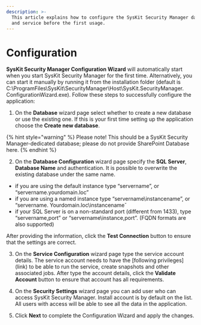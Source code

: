 ```yaml
---
description: >-
  This article explains how to configure the SysKit Security Manager database
  and service before the first usage.
---
```


# Configuration

**SysKit Security Manager Configuration Wizard** will automatically start when you start SysKit Security Manager for the first time. Alternatively, you can start it manually by running it from the installation folder \(default is C:\ProgramFiles\SysKit\SecurityManager\Host\SysKit.SecurityManager. ConfigurationWizard.exe\). Follow these steps to successfully configure the application: 

1. On the **Database** wizard page select whether to create a new database or use the existing one. If this is your first time setting up the application choose the **Create new database**. 

{% hint style="warning" %}
Please note! This should be a SysKit Security Manager-dedicated database; please do not provide SharePoint Database here.
{% endhint %}

2. On the **Database Configuration** wizard page specify the **SQL Server**, **Database Name** and authentication. It is possible to overwrite the existing database under the same name.  

* if you are using the default instance type “servername”, or “servername.yourdomain.loc” 
* if you are using a named instance type “servername\instancename”, or “servername. Yourdomain.loc\instancenameˇ 
* if your SQL Server is on a non-standard port \(different from 1433\), type “servername,port” or “servername\instance,port”. \(FQDN formats are also supported\)  

After providing the information, click the **Test Connection** button to ensure that the settings are correct.  

3. On the **Service Configuration** wizard page type the service account details. The service account needs to have the \[following privileges\]\(link\) to be able to run the service, create snapshots and other associated jobs. After type the account details, click the **Validate Account** button to ensure that account has all requirements.  

4. On the **Security Settings** wizard page you can add user who can access SysKit Security Manager. Install account is by default on the list. All users with access will be able to see all the data in the application.  

5. Click **Next** to complete the Configuration Wizard and apply the changes.





